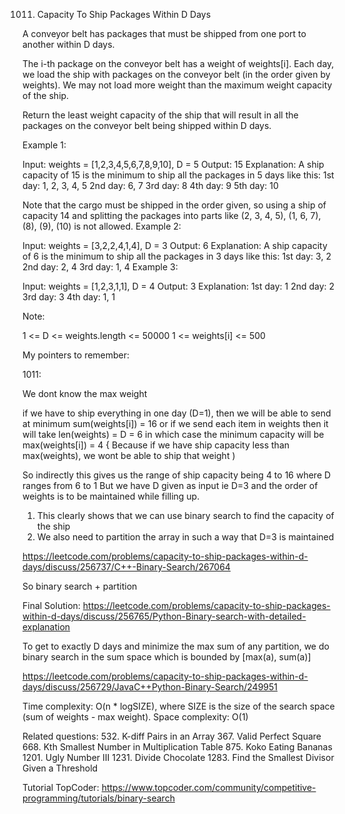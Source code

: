 1011. Capacity To Ship Packages Within D Days

A conveyor belt has packages that must be shipped from one port to another within D days.

The i-th package on the conveyor belt has a weight of weights[i].  Each day, we load the ship with packages on the conveyor belt (in the order given by weights). We may not load more weight than the maximum weight capacity of the ship.

Return the least weight capacity of the ship that will result in all the packages on the conveyor belt being shipped within D days.

 

Example 1:

Input: weights = [1,2,3,4,5,6,7,8,9,10], D = 5
Output: 15
Explanation: 
A ship capacity of 15 is the minimum to ship all the packages in 5 days like this:
1st day: 1, 2, 3, 4, 5
2nd day: 6, 7
3rd day: 8
4th day: 9
5th day: 10

Note that the cargo must be shipped in the order given, so using a ship of capacity 14 and splitting the packages into parts like (2, 3, 4, 5), (1, 6, 7), (8), (9), (10) is not allowed. 
Example 2:

Input: weights = [3,2,2,4,1,4], D = 3
Output: 6
Explanation: 
A ship capacity of 6 is the minimum to ship all the packages in 3 days like this:
1st day: 3, 2
2nd day: 2, 4
3rd day: 1, 4
Example 3:

Input: weights = [1,2,3,1,1], D = 4
Output: 3
Explanation: 
1st day: 1
2nd day: 2
3rd day: 3
4th day: 1, 1
 

Note:

1 <= D <= weights.length <= 50000
1 <= weights[i] <= 500


My pointers to remember:

1011:

We dont know the max weight

if we have to ship everything in one day (D=1), then we will be able to send at minimum sum(weights[i]) = 16
or if we send each item in weights then it will take len(weights) = D = 6
in which case the minimum capacity will be max(weights[i]) = 4 { Because if we have ship capacity less than max(weights), 
we wont be able to ship that weight )

So indirectly this gives us the range of ship capacity being 4 to 16 where D ranges from 6 to 1
But we have D given as input ie D=3 and the order of weights is to be maintained while filling up.

1. This clearly shows that we can use binary search to find the capacity of the ship 
2. We also need to partition the array in such a way that D=3 is maintained

https://leetcode.com/problems/capacity-to-ship-packages-within-d-days/discuss/256737/C++-Binary-Search/267064

So binary search + partition 

Final Solution:
https://leetcode.com/problems/capacity-to-ship-packages-within-d-days/discuss/256765/Python-Binary-search-with-detailed-explanation

To get to exactly D days and minimize the max sum of any partition, we do binary search in the sum space which is bounded by [max(a), sum(a)]


https://leetcode.com/problems/capacity-to-ship-packages-within-d-days/discuss/256729/JavaC++Python-Binary-Search/249951

Time complexity: 
O(n * logSIZE), where SIZE is the size of the search space (sum of weights - max weight).
Space complexity:
O(1)

Related questions:
532. K-diff Pairs in an Array
367. Valid Perfect Square
668. Kth Smallest Number in Multiplication Table
875. Koko Eating Bananas
1201. Ugly Number III
1231. Divide Chocolate
1283. Find the Smallest Divisor Given a Threshold

Tutorial TopCoder:
https://www.topcoder.com/community/competitive-programming/tutorials/binary-search


